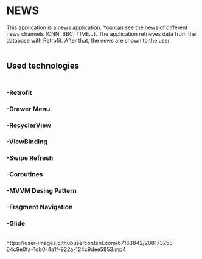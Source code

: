 # NEWS
This application is a news application. You can see the news of different news channels (CNN, BBC; TIME...). 
The application retrieves data from the database with Retrofit. After that, the news are shown to the user.
<br><br>
## Used technologies<br><br>
### -Retrofit<br>

### -Drawer Menu<br>

### -RecyclerView<br>

### -ViewBinding<br>

### -Swipe Refresh<br>

### -Coroutines<br>

### -MVVM Desing Pattern<br>

### -Fragment Navigation<br>

### -Glide<br>
<br>
https://user-images.githubusercontent.com/67163842/208173258-64c9e0fa-1db0-4a1f-922a-124c9dee5853.mp4

